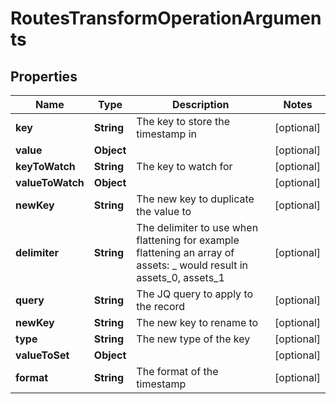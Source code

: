 

# RoutesTransformOperationArguments


## Properties

| Name | Type | Description | Notes |
|------------ | ------------- | ------------- | -------------|
|**key** | **String** | The key to store the timestamp in |  [optional] |
|**value** | **Object** |  |  [optional] |
|**keyToWatch** | **String** | The key to watch for |  [optional] |
|**valueToWatch** | **Object** |  |  [optional] |
|**newKey** | **String** | The new key to duplicate the value to |  [optional] |
|**delimiter** | **String** | The delimiter to use when flattening for example flattening an array of assets: _ would result in assets_0, assets_1 |  [optional] |
|**query** | **String** | The JQ query to apply to the record |  [optional] |
|**newKey** | **String** | The new key to rename to |  [optional] |
|**type** | **String** | The new type of the key |  [optional] |
|**valueToSet** | **Object** |  |  [optional] |
|**format** | **String** | The format of the timestamp |  [optional] |



